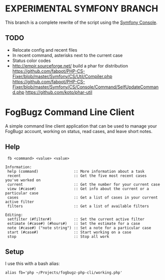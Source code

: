 # EXPERIMENTAL SYMFONY BRANCH

This branch is a complete rewrite of the script using the [Symfony Console][sc].

## TODO

* Relocate config and recent files
* In recent command, asterisks next to the current case
* Status color codes
* http://empir.sourceforge.net/ build a phar for distribution
  https://github.com/fabpot/PHP-CS-Fixer/blob/master/Symfony/CS/Util/Compiler.php
  https://github.com/fabpot/PHP-CS-Fixer/blob/master/Symfony/CS/Console/Command/SelfUpdateCommand.php
  https://github.com/koto/phar-util



# FogBugz Command Line Client

A simple command line client application that can be used to manage your FogBugz
account, working on status, read cases, and leave short notes.

## Help
     fb <command> <value> <value>
    
    Information:
     help (command)                :: More information about a task
     recent                        :: Get the five most recent cases you've worked on
     current                       :: Get the number for your current case
     view (#case#)                 :: Get info about the current or a particular case
     cases                         :: Get a list of cases in your current active filter
     filters                       :: Get a list of available filters
    
    Editing:
     setfilter (#filter#)          :: Set the current active filter
     estimate (#case#) (#hours#)   :: Set the estimate for a case
     note (#case#) ("note string") :: Set a note for a particular case
     start (#case#)                :: Start working on a case
     stop                          :: Stop all work
     
## Setup

I use this with a bash alias:

    alias fb='php ~/Projects/fogbugz-php-cli/working.php'
    
    
[sc]: http://symfony.com/doc/current/components/console.html